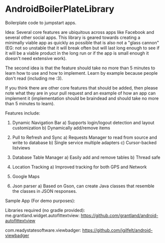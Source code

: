 AndroidBoilerPlateLibrary
=========================

Boilerplate code to jumpstart apps. 

Idea: Several core features are ubiquitous across apps like Facebook and several other social apps. This library is 
geared towards creating a minimally viable app as quickly as possible that is also not a "glass cannon" (EG: not 
so unstable that it will break often but will last long enough to see if it will be a viable product in the long run or
if the app is small enough it doesn't need extensive work). 

The second idea is that the feature should take no more than 5 minutes to learn how to use and how to implement. 
Learn by example because people don't read (including me :3).

If you think there are other core features that should be added, then please note what they are in your pull
request and an example of how an app can implement it (implementation should be braindead and should take no more 
than 5 minutes to learn).

Features include:
1) Dynamic Navigation Bar
  a) Supports login/logout detection and layout customization
  b) Dynamically add/remove items
  
2) Pull to Refresh and Sync
  a) Requests Manager to read from source and write to database
  b) Single service multiple adapters
  c) Cursor-backed listviews

3) Database Table Manager
  a) Easily add and remove tables
  b) Thread safe

4) Location Tracking
  a) Improved tracking for both GPS and Network

5) Google Maps

6) Json parser
  a) Based on Gson, can create Java classes that resemble the classes in JSON responses.
  

Sample App (For demo purposes):

Libraries required (no gradle provided):
me.grantland.widget.autofittextview:
https://github.com/grantland/android-autofittextview

com.readystatesoftware.viewbadger:
https://github.com/jgilfelt/android-viewbadger
